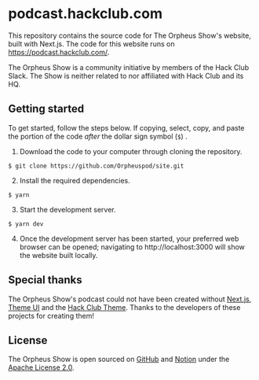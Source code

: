 # podcast.hackclub.com

This repository contains the source code for The Orpheus Show's website, built with Next.js. The code for this website runs on https://podcast.hackclub.com/.

The Orpheus Show is a community initiative by members of the Hack Club Slack. The Show is neither related to nor affiliated with Hack Club and its HQ.

## Getting started

To get started, follow the steps below. If copying, select, copy, and paste the portion of the code *after* the dollar sign symbol (`$`) .

1. Download the code to your computer through cloning the repository.

```
$ git clone https://github.com/Orpheuspod/site.git
```

2. Install the required dependencies.

```
$ yarn
```

3. Start the development server.

```
$ yarn dev
```

4. Once the development server has been started, your preferred web browser can be opened; navigating to http://localhost:3000 will show the website built locally.

## Special thanks

The Orpheus Show's podcast could not have been created without [Next.js], [Theme UI] and the [Hack Club Theme]. Thanks to the developers of these projects for creating them!

[next.js]: https://nextjs.org
[theme ui]: https://theme-ui.com
[hack club theme]: https://theme.hackclub.com

## License

The Orpheus Show is open sourced on [GitHub](https://github.com/Orpheuspod) and [Notion](https://devenjadhav.notion.site/The-Orpheus-Show-faa883027b5849e9af8e9d3b349d74ad) under the [Apache License 2.0](https://github.com/Orpheuspod/site/blob/main/LICENSE.md).
